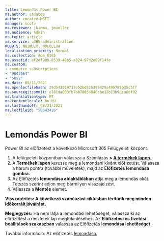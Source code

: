 ```yaml
---
title: Lemondás Power BI
ms.author: cmcatee
author: cmcatee-MSFT
manager: scotv
ms.reviewer: jkinma, jmueller
ms.audience: Admin
ms.topic: article
ms.service: o365-administration
ROBOTS: NOINDEX, NOFOLLOW
localization_priority: Normal
ms.collection: Adm_O365
ms.assetid: ef2df989-8539-48b5-a324-97d2e09f14fe
ms.custom:
- commerce_subscriptions
- "9002564"
- "5092"
ms.date: 08/11/2021
ms.openlocfilehash: 29d543859717e52bd625395429a49b785b35d3ff
ms.sourcegitcommit: e781da003fb7b878854846cbe12b13b9dca8df92
ms.translationtype: MT
ms.contentlocale: hu-HU
ms.lasthandoff: 08/31/2021
ms.locfileid: "58843416"
---
```

# <a name="cancel-power-bi"></a>Lemondás Power BI

Power BI az előfizetést a következő Microsoft 365 Felügyeleti központ.

1. A felügyeleti központban válassza a Számlázás **> [A termékek lapon.](https://go.microsoft.com/fwlink/p/?linkid=842054)**
2. A **Termékek lapon** keresse meg a lemondani kívánt előfizetést. Válassza a három pontra (további műveletek), majd az **Előfizetés lemondása gombra.**
3. Az Előfizetés **lemondása ablaktáblában** adja meg a lemondás okát. Tetszés szerint adjon meg bármilyen visszajelzést.
4. Válassza a **Mentés** elemet.

**Visszatérítés: A következő számlázási ciklusban térítünk meg minden időkorrált jóváírást.**

**Megjegyzés:** Ha nem látja a lemondási lehetőséget, válassza ki az előfizetést a részletek lap megtekintéséhez. Az **Előfizetési és fizetési beállítások szakaszban** válassza az Előfizetés **lemondása lehetőséget.**

További információ: Az előfizetés [lemondása.](https://docs.microsoft.com/microsoft-365/commerce/subscriptions/cancel-your-subscription)